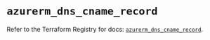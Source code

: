 # `azurerm_dns_cname_record`

Refer to the Terraform Registry for docs: [`azurerm_dns_cname_record`](https://registry.terraform.io/providers/hashicorp/azurerm/3.101.0/docs/resources/dns_cname_record).
